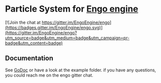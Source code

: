 # Particle System for [Engo engine](https://engoengine.github.io/)

[![Join the chat at https://gitter.im/EngoEngine/engo](https://badges.gitter.im/EngoEngine/engo.svg)](https://gitter.im/EngoEngine/engo?utm_source=badge&utm_medium=badge&utm_campaign=pr-badge&utm_content=badge)

## Documentation

See [GoDoc](https://godoc.org/github.com/boombuler/particles) or have a look at the example folder.
if you have any questions, you could reach me on the engo gitter chat.
